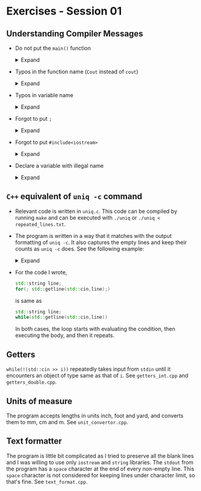# Exercises - Session 01

## Understanding Compiler Messages

- Do not put the `main()` function
  <details>
  <summary>Expand</summary>

  ```Cpp
  $ cat test.cpp
  #include<iostream>

    int var1 {43};
    double var2 {43.53};

    std::cout << "Hello, World!" << std::endl;
    std::cout << "var1=" << var1 << ", var2=" << var2 << std::endl;
    return 0;

  $ g++ test.cpp
  test.cpp:6:8: error: ‘cout’ in namespace ‘std’ does not name a type
      6 |   std::cout << "Hello, World!" << std::endl;
        |        ^~~~
  In file included from test.cpp:1:
  /usr/include/c++/10/iostream:61:18: note: ‘std::cout’ declared here
     61 |   extern ostream cout;  /// Linked to standard output
        |                  ^~~~
  test.cpp:7:8: error: ‘cout’ in namespace ‘std’ does not name a type
      7 |   std::cout << "var1=" << var1 << ", var2=" << var2 << std::endl;
        |        ^~~~
  In file included from test.cpp:1:
  /usr/include/c++/10/iostream:61:18: note: ‘std::cout’ declared here
     61 |   extern ostream cout;  /// Linked to standard output
        |                  ^~~~
  test.cpp:8:3: error: expected unqualified-id before ‘return’
      8 |   return 0;
        |   ^~~~~~

  $ clang test.cpp
  test.cpp:6:8: error: no type named 'cout' in namespace 'std'
    std::cout << "Hello, World!" << std::endl;
    ~~~~~^
  test.cpp:6:13: error: expected unqualified-id
    std::cout << "Hello, World!" << std::endl;
              ^
  test.cpp:7:8: error: no type named 'cout' in namespace 'std'
    std::cout << "var1=" << var1 << ", var2=" << var2 << std::endl;
    ~~~~~^
  test.cpp:7:13: error: expected unqualified-id
    std::cout << "var1=" << var1 << ", var2=" << var2 << std::endl;
              ^
  test.cpp:8:3: error: expected unqualified-id
    return 0;
    ^
  5 errors generated.

  ```

  </details>

- Typos in the function name (`Cout` instead of `cout`)
  <details>
  <summary>Expand</summary>
  
  ```Cpp
  $ cat test.cpp
  #include<iostream>

  int main(){
    int var1 {43};
    double var2 {43.53};

    std::Cout << "Hello, World!" << std::endl;
    std::cout << "var1=" << var1 << ", var2=" << var2 << std::endl;
    return 0;
  }
  
  $ g++ test.cpp
  test.cpp: In function ‘int main()’:
  test.cpp:7:8: error: ‘Cout’ is not a member of ‘std’; did you mean ‘cout’?
      7 |   std::Cout << "Hello, World!" << std::endl;
        |        ^~~~
        |        cout
  
  $ clang++ test.cpp
  test.cpp:7:8: error: no member named 'Cout' in namespace 'std'; did you mean  'cout'?
    std::Cout << "Hello, World!" << std::endl;
    ~~~~~^~~~
         cout
  /usr/bin/../lib/gcc/x86_64-redhat-linux/10/../../../../include/c++/10/  iostream:61:18: note: 'cout' declared here
    extern ostream cout;          /// Linked to standard output
                   ^
  1 error generated.

  ```
  
  </details>

- Typos in variable name
  <details>
  <summary>Expand</summary>
  
  ```Cpp
  $ cat test.cpp
  #include<iostream>

  int main(){
    int var1 {43};
    double var2 {43.53};

    std::cout << "Hello, World!" << std::endl;
    std::cout << "var1=" << var1 << ", var2=" << val2 << std::endl;
    return 0;
  }
  
  $ g++ test.cpp
  test.cpp: In function ‘int main()’:
  test.cpp:8:48: error: ‘val2’ was not declared in this scope; did you mean ‘var2’?
      8 |   std::cout << "var1=" << var1 << ", var2=" << val2 << std::endl;
        |                                                ^~~~
        |                                                var2
  
  $ clang++ test.cpp
  test.cpp:8:48: error: use of undeclared identifier 'val2'; did you mean 'var2'?
    std::cout << "var1=" << var1 << ", var2=" << val2 << std::endl;
                                                 ^~~~
                                                 var2
  test.cpp:5:10: note: 'var2' declared here
    double var2 {43.53};
           ^
  1 error generated.

  ```
  
  </details>

- Forgot to put `;`
  <details>
  <summary>Expand</summary>
  
  ```Cpp
  $ cat test.cpp
  #include<iostream>

  int main(){
    int var1 {43};
    double var2 {43.53};

    std::cout << "Hello, World!" << std::endl;
    std::cout << "var1=" << var1 << ", var2=" << var2 << std::endl
    return 0;
  }
  
  $ g++ test.cpp
  test.cpp: In function ‘int main()’:
  test.cpp:8:65: error: expected ‘;’ before ‘return’
      8 |   std::cout << "var1=" << var1 << ", var2=" << var2 << std::endl
        |                                                                 ^
        |                                                                 ;
      9 |   return 0;
        |   ~~~~~~
  
  $ clang++ test.cpp
  test.cpp:8:65: error: expected ';' after expression
    std::cout << "var1=" << var1 << ", var2=" << var2 << std::endl
                                                                  ^
                                                                  ;
  1 error generated.

  ```
  
  </details>

- Forgot to put `#include<iostream>`
  <details>
  <summary>Expand</summary>
  
  ```Cpp
  $ cat test.cpp
  int main(){
    int var1 {43};
    double var2 {43.53};

    std::cout << "Hello, World!" << std::endl;
    std::cout << "var1=" << var1 << ", var2=" << var2 << std::endl;
    return 0;
  }

  $ g++ test.cpp
  test.cpp: In function ‘int main()’:
  test.cpp:5:8: error: ‘cout’ is not a member of ‘std’
      5 |   std::cout << "Hello, World!" << std::endl;
        |        ^~~~
  test.cpp:1:1: note: ‘std::cout’ is defined in header ‘<iostream>’; did you forget   to ‘#include <iostream>’?
    +++ |+#include <iostream>
      1 | int main(){
  test.cpp:5:40: error: ‘endl’ is not a member of ‘std’
      5 |   std::cout << "Hello, World!" << std::endl;
        |                                        ^~~~
  test.cpp:1:1: note: ‘std::endl’ is defined in header ‘<ostream>’; did you forget  to ‘#include <ostream>’?
    +++ |+#include <ostream>
      1 | int main(){
  test.cpp:6:8: error: ‘cout’ is not a member of ‘std’
      6 |   std::cout << "var1=" << var1 << ", var2=" << var2 << std::endl;
        |        ^~~~
  test.cpp:6:8: note: ‘std::cout’ is defined in header ‘<iostream>’; did you forget   to ‘#include <iostream>’?
  test.cpp:6:61: error: ‘endl’ is not a member of ‘std’
      6 |   std::cout << "var1=" << var1 << ", var2=" << var2 << std::endl;
        |                                                             ^~~~
  test.cpp:6:61: note: ‘std::endl’ is defined in header ‘<ostream>’; did you forget   to ‘#include <ostream>’?
  
  $ clang++ test.cpp
  test.cpp:5:3: error: use of undeclared identifier 'std'
    std::cout << "Hello, World!" << std::endl;
    ^
  test.cpp:5:35: error: use of undeclared identifier 'std'
    std::cout << "Hello, World!" << std::endl;
                                    ^
  test.cpp:6:3: error: use of undeclared identifier 'std'
    std::cout << "var1=" << var1 << ", var2=" << var2 << std::endl;
    ^
  test.cpp:6:56: error: use of undeclared identifier 'std'
    std::cout << "var1=" << var1 << ", var2=" << var2 << std::endl;
                                                         ^
  4 errors generated.

  ```
  
  </details>

- Declare a variable with illegal name
  <details>
  <summary>Expand</summary>
  
  ```Cpp
  $ cat test.cpp
  #include<iostream>

  int main(){
    int var1 {43};
    double char {43.53};

    std::cout << "Hello, World!" << std::endl;
    std::cout << "var1=" << var1 << ", var2=" << char << std::endl;
    return 0;
  }
  
  $ g++ test.cpp
  test.cpp: In function ‘int main()’:
  test.cpp:5:3: error: expected primary-expression before ‘double’
      5 |   double char {43.53};
        |   ^~~~~~
  test.cpp:8:48: error: expected primary-expression before ‘char’
      8 |   std::cout << "var1=" << var1 << ", var2=" << char << std::endl;
        |                                                ^~~~
  
  $ clang++ test.cpp
  test.cpp:5:10: error: cannot combine with previous 'double' declaration specifier
    double char {43.53};
           ^
  test.cpp:5:15: error: expected unqualified-id
    double char {43.53};
                ^
  test.cpp:8:53: error: expected '(' for function-style cast or type construction
    std::cout << "var1=" << var1 << ", var2=" << char << std::endl;
                                                 ~~~~ ^
  3 errors generated.

  ```
  
  </details>

## `C++` equivalent of `uniq -c` command

- Relevant code is written in `uniq.c`. This code can be compiled by running `make` and can be executed with `./uniq` or `./uniq < repeated_lines.txt`.
- The program is written in a way that it matches with the output formatting of `uniq -c`. It also captures the empty lines and keep their counts as `uniq -c` does. See the following example:
  <details>
  <summary>Expand</summary>
  
  ```shell
  $ ./a.out < repeated_lines.txt
        3
        1 And I forget just why I taste
        1 Oh yeah, I guess it makes me smile
        1 I found it hard, it's hard to find
        1 Oh well, whatever, never mind
        2
        3 Hello, hello, hello, how low
        1 Hello, hello, hello
        1
        1 With the lights out, it's less dangerous
        1 Here we are now, entertain us
        1 I feel stupid and contagious
        1 Here we are now, entertain us
        1 A mulatto, an albino, a mosquito, my libido
        2 A denial, a denial, a denial, a denial
        2

  $ uniq -c repeated_lines.txt
        3
        1 And I forget just why I taste
        1 Oh yeah, I guess it makes me smile
        1 I found it hard, it's hard to find
        1 Oh well, whatever, never mind
        2
        3 Hello, hello, hello, how low
        1 Hello, hello, hello
        1
        1 With the lights out, it's less dangerous
        1 Here we are now, entertain us
        1 I feel stupid and contagious
        1 Here we are now, entertain us
        1 A mulatto, an albino, a mosquito, my libido
        2 A denial, a denial, a denial, a denial
        2
  ```
  
  </details>

- For the code I wrote,
  
  ```Cpp
  std::string line;
  for(; std::getline(std::cin,line);)
  ```

  is same as

  ```Cpp
  std::string line;
  while(std::getline(std::cin,line))
  ```

  In both cases, the loop starts with evaluating the condition, then executing the body, and then it repeats.

## Getters

`while(!(std::cin >> i))` repeatedly takes input from `stdin` until it encounters an object of type same as that of `i`. See `getters_int.cpp` and `getters_double.cpp`.

## Units of measure

The program accepts lengths in units inch, foot and yard, and converts them to mm, cm and m. See `unit_convertor.cpp`.

## Text formatter

The program is little bit complicated as I tried to preserve all the blank lines and I was willing to use only `iostream` and `string` libraries. The `stdout` from the program has a `space` character at the end of every non-empty line. This `space` character is not considered for keeping lines under character limit, so that's fine. See `text_format.cpp`.
